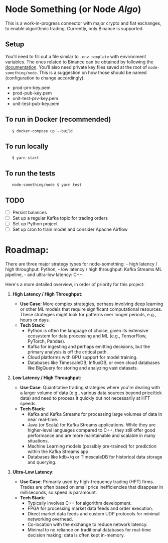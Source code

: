 # Node Something (or Node _Algo_)

This is a work-in-progress connector with major crypto and fiat exchanges, to enable algorithmic trading.
Currently, only Binance is supported.

## Setup
You'll need to fill out a file similar to `.env.template` with environment variables. The ones related to Binance can be
obtained by following the [documentation](https://testnet.binance.vision).
You'll also need private key files saved at the root of `node-something/node`.
This is a suggestion on how those should be named (configuration to change accordingly): 
- prod-prv-key.pem
- prod-pub-key.pem
- unit-test-prv-key.pem
- unit-test-pub-key.pem

## To run in Docker (recommended)

```
   $ docker-compose up --build
```

## To run locally

```
   $ yarn start
```

## To run the tests

```
   node-something/node $ yarn test
```

## TODO

-   [ ] Persist balances
-   [ ] Set up a regular Kafka topic for trading orders
-   [ ] Set up Python project
-   [ ] Set up cron to train model and consider Apache Airflow

# Roadmap:

There are three major strategy types for node-something:
    - high latency / high throughput: Python,
    - low latency / high throughput: Kafka Streams ML pipeline,
    - and ultra-low latency: C++.

Here's a more detailed overview, in order of priority for this project:

1. **High Latency / High Throughput**:
    - **Use Case**: More complex strategies, perhaps involving deep learning or other ML models that require significant computational resources. These strategies might look for patterns over longer periods, e.g., hours or days.
    - **Tech Stack**:
        - Python is often the language of choice, given its extensive ecosystem for data processing and ML (e.g., TensorFlow, PyTorch, Pandas).
        - Kafka for ingesting and perhaps emitting decisions, but the primary analysis is off the critical path.
        - Cloud platforms with GPU support for model training.
        - Databases like TimescaleDB, InfluxDB, or even cloud databases like BigQuery for storing and analyzing vast datasets.

2. **Low Latency / High Throughput**:
    - **Use Case**: Quantitative trading strategies where you're dealing with a larger volume of data (e.g., various data sources beyond price/tick data) and need to process it quickly but not necessarily at HFT speeds.
    - **Tech Stack**:
        - Kafka and Kafka Streams for processing large volumes of data in near real-time.
        - Java (or Scala) for Kafka Streams applications. While they are higher-level languages compared to C++, they still offer good performance and are more maintainable and scalable in many situations.
        - Machine Learning models (possibly pre-trained) for prediction within the Kafka Streams app.
        - Databases like kdb+/q or TimescaleDB for historical data storage and querying.

3. **Ultra-Low Latency**:
    - **Use Case**: Primarily used by high-frequency trading (HFT) firms. Trades are often based on small price inefficiencies that disappear in milliseconds, so speed is paramount.
    - **Tech Stack**:
        - Typically involves C++ for algorithm development.
        - FPGA for processing market data feeds and order execution.
        - Direct market data feeds and custom UDP protocols for minimal networking overhead.
        - Co-location with the exchange to reduce network latency.
        - Minimal to no reliance on traditional databases for real-time decision making; data is often kept in-memory.